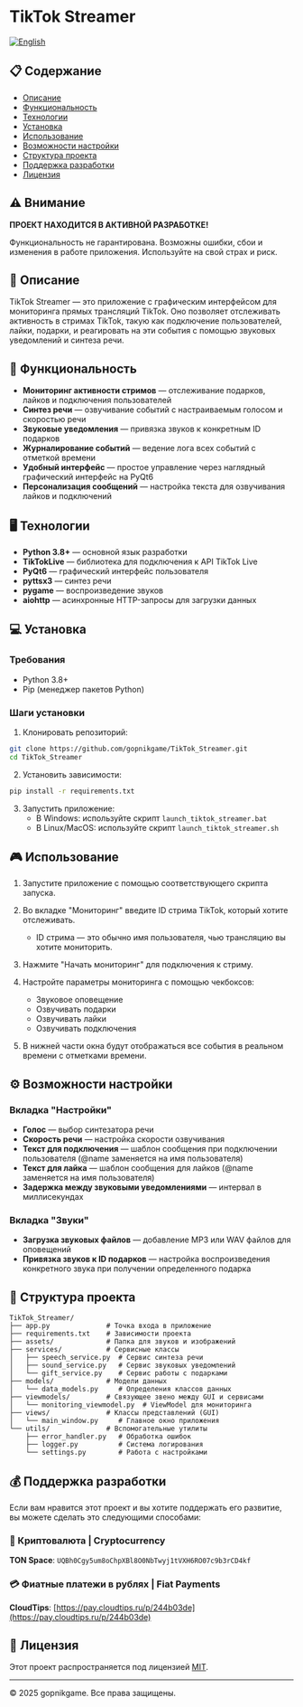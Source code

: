 # TikTok Streamer

[![English](https://img.shields.io/badge/Language-English-blue.svg)](README.en_EN.md)

## 📋 Содержание

- [Описание](#-описание)
- [Функциональность](#-функциональность)
- [Технологии](#-технологии)
- [Установка](#-установка)
- [Использование](#-использование)
- [Возможности настройки](#-возможности-настройки)
- [Структура проекта](#-структура-проекта)
- [Поддержка разработки](#-поддержка-разработки)
- [Лицензия](#-лицензия)

## ⚠️ Внимание

**ПРОЕКТ НАХОДИТСЯ В АКТИВНОЙ РАЗРАБОТКЕ!**

Функциональность не гарантирована. Возможны ошибки, сбои и изменения в работе приложения.
Используйте на свой страх и риск.

## 📝 Описание

TikTok Streamer — это приложение с графическим интерфейсом для мониторинга прямых трансляций TikTok. Оно позволяет отслеживать активность в стримах TikTok, такую как подключение пользователей, лайки, подарки, и реагировать на эти события с помощью звуковых уведомлений и синтеза речи.

## 🚀 Функциональность

- **Мониторинг активности стримов** — отслеживание подарков, лайков и подключения пользователей
- **Синтез речи** — озвучивание событий с настраиваемым голосом и скоростью речи
- **Звуковые уведомления** — привязка звуков к конкретным ID подарков
- **Журналирование событий** — ведение лога всех событий с отметкой времени
- **Удобный интерфейс** — простое управление через наглядный графический интерфейс на PyQt6
- **Персонализация сообщений** — настройка текста для озвучивания лайков и подключений

## 🖥️ Технологии

- **Python 3.8+** — основной язык разработки
- **TikTokLive** — библиотека для подключения к API TikTok Live
- **PyQt6** — графический интерфейс пользователя
- **pyttsx3** — синтез речи
- **pygame** — воспроизведение звуков
- **aiohttp** — асинхронные HTTP-запросы для загрузки данных

## 💻 Установка

### Требования

- Python 3.8+
- Pip (менеджер пакетов Python)

### Шаги установки

1. Клонировать репозиторий:
```bash
git clone https://github.com/gopnikgame/TikTok_Streamer.git
cd TikTok_Streamer
```

2. Установить зависимости:
```bash
pip install -r requirements.txt
```

3. Запустить приложение:
   - В Windows: используйте скрипт `launch_tiktok_streamer.bat`
   - В Linux/MacOS: используйте скрипт `launch_tiktok_streamer.sh`

## 🎮 Использование

1. Запустите приложение с помощью соответствующего скрипта запуска.

2. Во вкладке "Мониторинг" введите ID стрима TikTok, который хотите отслеживать.
   - ID стрима — это обычно имя пользователя, чью трансляцию вы хотите мониторить.

3. Нажмите "Начать мониторинг" для подключения к стриму.

4. Настройте параметры мониторинга с помощью чекбоксов:
   - Звуковое оповещение
   - Озвучивать подарки
   - Озвучивать лайки
   - Озвучивать подключения

5. В нижней части окна будут отображаться все события в реальном времени с отметками времени.

## ⚙️ Возможности настройки

### Вкладка "Настройки"

- **Голос** — выбор синтезатора речи
- **Скорость речи** — настройка скорости озвучивания
- **Текст для подключения** — шаблон сообщения при подключении пользователя (@name заменяется на имя пользователя)
- **Текст для лайка** — шаблон сообщения для лайков (@name заменяется на имя пользователя)
- **Задержка между звуковыми уведомлениями** — интервал в миллисекундах

### Вкладка "Звуки"

- **Загрузка звуковых файлов** — добавление MP3 или WAV файлов для оповещений
- **Привязка звуков к ID подарков** — настройка воспроизведения конкретного звука при получении определенного подарка

## 📂 Структура проекта

```
TikTok_Streamer/
├── app.py              # Точка входа в приложение
├── requirements.txt    # Зависимости проекта
├── assets/             # Папка для звуков и изображений
├── services/           # Сервисные классы
│   ├── speech_service.py  # Сервис синтеза речи
│   ├── sound_service.py   # Сервис звуковых уведомлений
│   └── gift_service.py    # Сервис работы с подарками
├── models/             # Модели данных
│   └── data_models.py     # Определения классов данных
├── viewmodels/         # Связующее звено между GUI и сервисами
│   └── monitoring_viewmodel.py  # ViewModel для мониторинга
├── views/              # Классы представлений (GUI)
│   └── main_window.py     # Главное окно приложения
└── utils/              # Вспомогательные утилиты
    ├── error_handler.py   # Обработка ошибок
    ├── logger.py          # Система логирования
    └── settings.py        # Работа с настройками
```

## 💰 Поддержка разработки

Если вам нравится этот проект и вы хотите поддержать его развитие, вы можете сделать это следующими способами:

### 💎 Криптовалюта | Cryptocurrency
**TON Space**: `UQBh0Cgy5um8oChpXBl8O0NbTwyj1tVXH6RO07c9b3rCD4kf`

### 💳 Фиатные платежи в рублях | Fiat Payments
**CloudTips**: [https://pay.cloudtips.ru/p/244b03de](https://pay.cloudtips.ru/p/244b03de)

## 📜 Лицензия

Этот проект распространяется под лицензией [MIT](LICENSE).

---

© 2025 gopnikgame. Все права защищены.